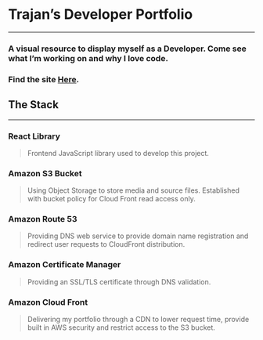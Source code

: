 # Trajan’s Developer Portfolio
- - -
### A visual resource to display myself as a Developer. Come see what I’m working on and why I love code. 
### Find the site [Here](https://trajan-portfolio.com).
## The Stack
- - -
### React Library
> Frontend JavaScript library used to develop this project. 
> 
### Amazon S3 Bucket
> Using Object Storage to store media and source files. Established with bucket policy for Cloud Front read access only.
> 
### Amazon Route 53
> Providing DNS web service to provide domain name registration and redirect user requests to CloudFront distribution. 
### Amazon Certificate Manager
> Providing an SSL/TLS certificate through DNS validation.
### Amazon Cloud Front 
> Delivering my portfolio through a CDN to lower request time, provide built in AWS security and restrict access to the S3 bucket. 
